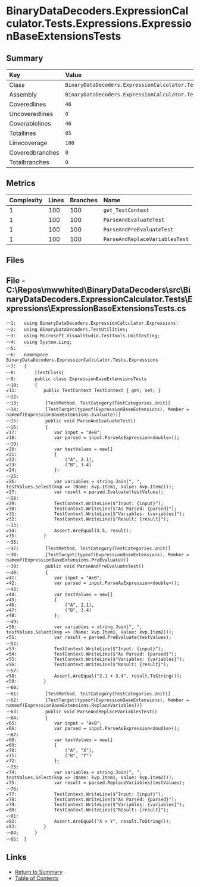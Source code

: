 ﻿# BinaryDataDecoders.ExpressionCalculator.Tests.Expressions.ExpressionBaseExtensionsTests

## Summary

| Key             | Value                                                                                     |
| :-------------- | :---------------------------------------------------------------------------------------- |
| Class           | `BinaryDataDecoders.ExpressionCalculator.Tests.Expressions.ExpressionBaseExtensionsTests` |
| Assembly        | `BinaryDataDecoders.ExpressionCalculator.Tests`                                           |
| Coveredlines    | `46`                                                                                      |
| Uncoveredlines  | `0`                                                                                       |
| Coverablelines  | `46`                                                                                      |
| Totallines      | `85`                                                                                      |
| Linecoverage    | `100`                                                                                     |
| Coveredbranches | `0`                                                                                       |
| Totalbranches   | `0`                                                                                       |

## Metrics

| Complexity | Lines | Branches | Name                           |
| :--------- | :---- | :------- | :----------------------------- |
| 1          | 100   | 100      | `get_TestContext`              |
| 1          | 100   | 100      | `ParseAndEvaluateTest`         |
| 1          | 100   | 100      | `ParseAndPreEvaluateTest`      |
| 1          | 100   | 100      | `ParseAndReplaceVariablesTest` |

## Files

## File - C:\Repos\mwwhited\BinaryDataDecoders\src\BinaryDataDecoders.ExpressionCalculator.Tests\Expressions\ExpressionBaseExtensionsTests.cs

```CSharp
〰1:   using BinaryDataDecoders.ExpressionCalculator.Expressions;
〰2:   using BinaryDataDecoders.TestUtilities;
〰3:   using Microsoft.VisualStudio.TestTools.UnitTesting;
〰4:   using System.Linq;
〰5:   
〰6:   namespace BinaryDataDecoders.ExpressionCalculator.Tests.Expressions
〰7:   {
〰8:       [TestClass]
〰9:       public class ExpressionBaseExtensionsTests
〰10:      {
✔11:          public TestContext TestContext { get; set; }
〰12:  
〰13:          [TestMethod, TestCategory(TestCategories.Unit)]
〰14:          [TestTarget(typeof(ExpressionBaseExtensions), Member = nameof(ExpressionBaseExtensions.Evaluate))]
〰15:          public void ParseAndEvaluateTest()
〰16:          {
✔17:              var input = "A+B";
✔18:              var parsed = input.ParseAsExpression<double>();
〰19:  
✔20:              var testValues = new[]
✔21:              {
✔22:                  ("A", 2.1),
✔23:                  ("B", 3.4)
✔24:              };
〰25:  
✔26:              var variables = string.Join(", ", testValues.Select(kvp => (Name: kvp.Item1, Value: kvp.Item2)));
✔27:              var result = parsed.Evaluate(testValues);
〰28:  
✔29:              TestContext.WriteLine($"Input: {input}");
✔30:              TestContext.WriteLine($"As Parsed: {parsed}");
✔31:              TestContext.WriteLine($"Variables: {variables}");
✔32:              TestContext.WriteLine($"Result: {result}");
〰33:  
✔34:              Assert.AreEqual(5.5, result);
✔35:          }
〰36:  
〰37:          [TestMethod, TestCategory(TestCategories.Unit)]
〰38:          [TestTarget(typeof(ExpressionBaseExtensions), Member = nameof(ExpressionBaseExtensions.PreEvaluate))]
〰39:          public void ParseAndPreEvaluateTest()
〰40:          {
✔41:              var input = "A+B";
✔42:              var parsed = input.ParseAsExpression<double>();
〰43:  
✔44:              var testValues = new[]
✔45:              {
✔46:                  ("A", 2.1),
✔47:                  ("B", 3.4)
✔48:              };
〰49:  
✔50:              var variables = string.Join(", ", testValues.Select(kvp => (Name: kvp.Item1, Value: kvp.Item2)));
✔51:              var result = parsed.PreEvaluate(testValues);
〰52:  
✔53:              TestContext.WriteLine($"Input: {input}");
✔54:              TestContext.WriteLine($"As Parsed: {parsed}");
✔55:              TestContext.WriteLine($"Variables: {variables}");
✔56:              TestContext.WriteLine($"Result: {result}");
〰57:  
✔58:              Assert.AreEqual("2.1 + 3.4", result.ToString());
✔59:          }
〰60:  
〰61:          [TestMethod, TestCategory(TestCategories.Unit)]
〰62:          [TestTarget(typeof(ExpressionBaseExtensions), Member = nameof(ExpressionBaseExtensions.ReplaceVariables))]
〰63:          public void ParseAndReplaceVariablesTest()
〰64:          {
✔65:              var input = "A+B";
✔66:              var parsed = input.ParseAsExpression<double>();
〰67:  
✔68:              var testValues = new[]
✔69:              {
✔70:                  ("A", "X"),
✔71:                  ("B", "Y")
✔72:              };
〰73:  
✔74:              var variables = string.Join(", ", testValues.Select(kvp => (Name: kvp.Item1, Value: kvp.Item2)));
✔75:              var result = parsed.ReplaceVariables(testValues);
〰76:  
✔77:              TestContext.WriteLine($"Input: {input}");
✔78:              TestContext.WriteLine($"As Parsed: {parsed}");
✔79:              TestContext.WriteLine($"Variables: {variables}");
✔80:              TestContext.WriteLine($"Result: {result}");
〰81:  
✔82:              Assert.AreEqual("X + Y", result.ToString());
✔83:          }
〰84:      }
〰85:  }
```

## Links

* [Return to Summary](Summary.md)
* [Table of Contents](../TOC.md)


